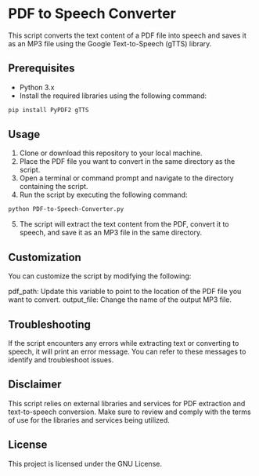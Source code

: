 # PDF to Speech Converter

This script converts the text content of a PDF file into speech and saves it as an MP3 file using the Google Text-to-Speech (gTTS) library.

## Prerequisites

- Python 3.x
- Install the required libraries using the following command:

```bash
pip install PyPDF2 gTTS
```

## Usage
1. Clone or download this repository to your local machine.
2. Place the PDF file you want to convert in the same directory as the script.
3. Open a terminal or command prompt and navigate to the directory containing the script.
4. Run the script by executing the following command:
```bash
python PDF-to-Speech-Converter.py
```
5. The script will extract the text content from the PDF, convert it to speech, and save it as an MP3 file in the same directory.

## Customization
You can customize the script by modifying the following:

pdf_path: Update this variable to point to the location of the PDF file you want to convert.
output_file: Change the name of the output MP3 file.

## Troubleshooting
If the script encounters any errors while extracting text or converting to speech, it will print an error message. You can refer to these messages to identify and troubleshoot issues.

## Disclaimer
This script relies on external libraries and services for PDF extraction and text-to-speech conversion. Make sure to review and comply with the terms of use for the libraries and services being utilized.

## License
This project is licensed under the GNU License.
